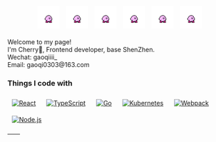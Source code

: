 <div align="center">
  <img style="width: 50px;height:50px;margin: 5px" src="https://raw.githubusercontent.com/gaoqiiii/gaoqiiii/main/assets/kirby.gif?raw=true" />
  <img style="width: 50px;height:50px;margin: 5px" src="https://raw.githubusercontent.com/gaoqiiii/gaoqiiii/main/assets/kirby.gif?raw=true" />
  <img style="width: 50px;height:50px;margin: 5px" src="https://raw.githubusercontent.com/gaoqiiii/gaoqiiii/main/assets/kirby.gif?raw=true" />
  <img style="width: 50px;height:50px;margin: 5px" src="https://raw.githubusercontent.com/gaoqiiii/gaoqiiii/main/assets/kirby.gif?raw=true" />
  <img style="width: 50px;height:50px;margin: 5px" src="https://raw.githubusercontent.com/gaoqiiii/gaoqiiii/main/assets/kirby.gif?raw=true" />
  <img style="width: 50px;height:50px;margin: 5px" src="https://raw.githubusercontent.com/gaoqiiii/gaoqiiii/main/assets/kirby.gif?raw=true" />
</div>

<p>
  Welcome to my page! </br> 
  I'm Cherry🍒, Frontend developer, base ShenZhen. </br>
  Wechat: gaoqiiii_ </br>
  Email: gaoqi0303@163.com
</p>



<h3>Things I code with</h3>
<p>  
  <a href="https://reactjs.org/" target="_blank"><img style="margin: 10px" src="https://profilinator.rishav.dev/skills-assets/react-original-wordmark.svg" alt="React" height="25" /></a>  
  <a href="https://www.typescriptlang.org/" target="_blank"><img style="margin: 10px" src="https://profilinator.rishav.dev/skills-assets/typescript-original.svg" alt="TypeScript" height="25" /></a>    
  <a href="https://go.dev/" target="_blank"><img style="margin: 10px" src="https://profilinator.rishav.dev/skills-assets/go-original.svg" alt="Go" height="25" /></a>  
  <a href="https://kubernetes.io/" target="_blank"><img style="margin: 10px" src="https://profilinator.rishav.dev/skills-assets/kubernetes-icon.svg" alt="Kubernetes" height="25" /></a>  
  <a href="https://webpack.js.org/" target="_blank"><img style="margin: 10px" src="https://profilinator.rishav.dev/skills-assets/webpack-original.svg" alt="Webpack" height="25" /></a>
  <a href="https://nodejs.org/" target="_blank"><img style="margin: 10px" src="https://profilinator.rishav.dev/skills-assets/nodejs-original-wordmark.svg" alt="Node.js" height="25" /></a>
</p>  

| <img align="center" src="https://github-readme-stats.vercel.app/api?username=gaoqiiii&show_icons=true&theme=buefy&hide_border=true" alt="" /> | <img align="center" src="https://github-readme-stats.vercel.app/api/top-langs/?username=gaoqiiii&layout=compact&theme=buefy&hide_border=true" alt="" /> |
| ---- | ---- |

